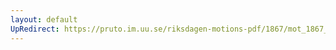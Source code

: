 ```yaml
---
layout: default
UpRedirect: https://pruto.im.uu.se/riksdagen-motions-pdf/1867/mot_1867__fk__70.pdf
---
```

